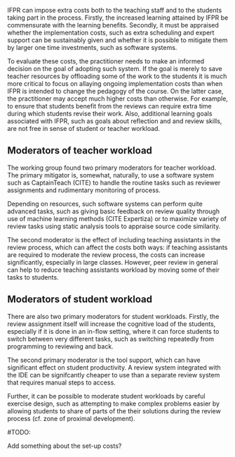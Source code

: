 IFPR can impose extra costs both to the teaching staff and to the students taking
part in the process. Firstly, the increased learning attained by IFPR be 
commensurate with the learning benefits. Secondly, it must be appraised whether
the implementation costs, such as extra scheduling and expert support can be
sustainably given and whether it is possible to mitigate them by larger one
time investments, such as software systems.

To evaluate these costs, the practitioner needs to make an informed decision
on the goal of adopting such system. If the goal is merely to save teacher
resources by offloading some of the work to the students it is much more
critical to focus on allaying ongoing implementation costs than when IFPR
is intended to change the pedagogy of the course. On the latter case, the
practitioner may accept much higher costs than otherwise. For example, 
to ensure that students benefit from the reviews can require
extra time during which students revise their work. Also, additional 
learning goals associated with IFPR, such as goals about reflection
and and review skills, are not free in sense of student or teacher
workload. 

## Moderators of teacher workload

The working group found two primary moderators for teacher workload. The
primary mitigator is, somewhat, naturally, to use a software system
such as CaptainTeach (CITE) to handle the routine tasks such as reviewer
assignments and rudimentary monitoring of process. 

Depending on resources, such software systems can perform quite advanced
tasks, such as giving basic feedback on review quality through use
of machine learning methods (CITE Expertiza) or to maximize variety
of review tasks using static analysis tools to appraise source code
similarity.

The second moderator is the effect of including teaching assistants
in the review process, which can affect the costs both ways: if
teaching assistants are required to moderate the review process, the
costs can increase significantly, especially in large classes.
However, peer review in general can help to reduce teaching assistants
workload by moving some of their tasks to students.

## Moderators of student workload

There are also two primary moderators for student workloads. Firstly,
the review assignment itself will increase the cognitive load of the
students, especially if it is done in an in-flow setting, where it
can force students to switch between very different tasks, such as
switching repeatedly from programming to reviewing and back.

The second primary moderator is the tool support, which can have 
significant effect on student productivity. A review system
integrated with the IDE can be signifcantly cheaper to use than
a separate review system that requires manual steps to access.

Further, it can be possible to moderate student workloads by
careful exercise design, such as attempting to make 
complex problems easier by allowing students to share of parts
of the their solutions during the review process (cf. zone of 
proximal development).

#TODO:

Add something about the set-up costs?

